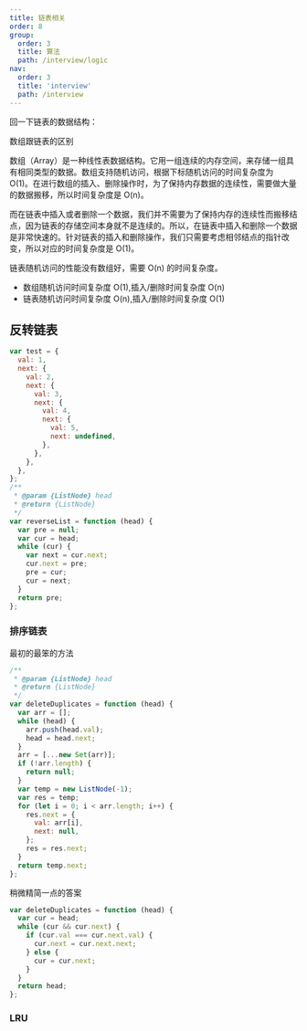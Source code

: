 ```yaml
---
title: 链表相关
order: 8
group:
  order: 3
  title: 算法
  path: /interview/logic
nav:
  order: 3
  title: 'interview'
  path: /interview
---
```


回一下链表的数据结构：

数组跟链表的区别

数组（Array）是一种线性表数据结构。它用一组连续的内存空间，来存储一组具有相同类型的数据。数组支持随机访问，根据下标随机访问的时间复杂度为 O(1)。在进行数组的插入、删除操作时，为了保持内存数据的连续性，需要做大量的数据搬移，所以时间复杂度是 O(n)。

而在链表中插入或者删除一个数据，我们并不需要为了保持内存的连续性而搬移结点，因为链表的存储空间本身就不是连续的。所以，在链表中插入和删除一个数据是非常快速的。针对链表的插入和删除操作，我们只需要考虑相邻结点的指针改变，所以对应的时间复杂度是 O(1)。

链表随机访问的性能没有数组好，需要 O(n) 的时间复杂度。

- 数组随机访问时间复杂度 O(1),插入/删除时间复杂度 O(n)
- 链表随机访问时间复杂度 O(n),插入/删除时间复杂度 O(1)

## 反转链表

```js
var test = {
  val: 1,
  next: {
    val: 2,
    next: {
      val: 3,
      next: {
        val: 4,
        next: {
          val: 5,
          next: undefined,
        },
      },
    },
  },
};
/**
 * @param {ListNode} head
 * @return {ListNode}
 */
var reverseList = function (head) {
  var pre = null;
  var cur = head;
  while (cur) {
    var next = cur.next;
    cur.next = pre;
    pre = cur;
    cur = next;
  }
  return pre;
};
```

### 排序链表

最初的最笨的方法

```js
/**
 * @param {ListNode} head
 * @return {ListNode}
 */
var deleteDuplicates = function (head) {
  var arr = [];
  while (head) {
    arr.push(head.val);
    head = head.next;
  }
  arr = [...new Set(arr)];
  if (!arr.length) {
    return null;
  }
  var temp = new ListNode(-1);
  var res = temp;
  for (let i = 0; i < arr.length; i++) {
    res.next = {
      val: arr[i],
      next: null,
    };
    res = res.next;
  }
  return temp.next;
};
```

稍微精简一点的答案

```js
var deleteDuplicates = function (head) {
  var cur = head;
  while (cur && cur.next) {
    if (cur.val === cur.next.val) {
      cur.next = cur.next.next;
    } else {
      cur = cur.next;
    }
  }
  return head;
};
```

### LRU
